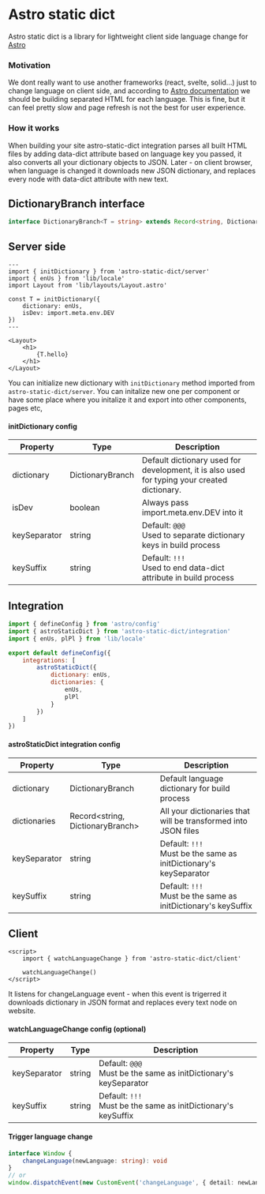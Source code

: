 # Astro static dict
Astro static dict is a library for lightweight client side language change for [Astro](https://astro.build)

### Motivation
We dont really want to use another frameworks (react, svelte, solid...) just to change language on client side, and according to [Astro documentation](https://docs.astro.build/en/recipes/i18n) we should be building separated HTML for each language. This is fine, but it can feel pretty slow and page refresh is not the best for user experience.

### How it works
When building your site astro-static-dict integration parses all built HTML files by adding data-dict attribute based on language key you passed, it also converts all your dictionary objects to JSON.
Later - on client browser, when language is changed it downloads new JSON dictionary, and replaces every node with data-dict attribute with new text.

## DictionaryBranch interface

```ts
interface DictionaryBranch<T = string> extends Record<string, DictionaryBranch<T> | T> {}
```

## Server side

```astro
---
import { initDictionary } from 'astro-static-dict/server'
import { enUs } from 'lib/locale'
import Layout from 'lib/layouts/Layout.astro'

const T = initDictionary({
    dictionary: enUs,
    isDev: import.meta.env.DEV
})
---

<Layout>
    <h1>
        {T.hello}
    </h1>
</Layout>
```

You can initialize new dictionary with ``initDictionary`` method imported from ``astro-static-dict/server``. You can initalize new one per component or have some place where you initalize it and export into other components, pages etc,

#### initDictionary config

| Property        | Type                       | Description                                                                                                                               |
|-----------------|----------------------------|-------------------------------------------------------------------------------------------------------------------------------------------|
| dictionary      | DictionaryBranch           | Default dictionary used for development, it is also used for typing your created dictionary.                                              |
| isDev           | boolean                    | Always pass import.meta.env.DEV into it                                                                                                   |
| keySeparator    | string                     | Default: `@@@` <br> Used to separate dictionary keys in build process                                                                     |
| keySuffix       | string                     | Default: `!!!` <br> Used to end data-dict attribute in build process                                                                      |

## Integration

```js
import { defineConfig } from 'astro/config'
import { astroStaticDict } from 'astro-static-dict/integration'
import { enUs, plPl } from 'lib/locale'

export default defineConfig({
    integrations: [
        astroStaticDict({
            dictionary: enUs,
            dictionaries: {
                enUs,
                plPl
            }
        })
    ]
})
```

#### astroStaticDict integration config

| Property        | Type                             | Description                                                                                                                               |
|-----------------|----------------------------------|-------------------------------------------------------------------------------------------------------------------------------------------|
| dictionary      | DictionaryBranch                 | Default language dictionary for build process                                                                                             |
| dictionaries    | Record<string, DictionaryBranch> | All your dictionaries that will be transformed into JSON files                                                                            |
| keySeparator    | string                           | Default: `!!!` <br> Must be the same as initDictionary's keySeparator                                                                     |
| keySuffix       | string                           | Default: `!!!` <br> Must be the same as initDictionary's keySuffix                                                                        |

## Client

```astro
<script>
    import { watchLanguageChange } from 'astro-static-dict/client'

    watchLanguageChange()
</script>
```

It listens for changeLanguage event - when this event is trigerred it downloads dictionary in JSON format and replaces every text node on website.

#### watchLanguageChange config (optional)

| Property        | Type                       | Description                                                                                                                               |
|-----------------|----------------------------|-------------------------------------------------------------------------------------------------------------------------------------------|
| keySeparator    | string                     | Default: `@@@` <br> Must be the same as initDictionary's keySeparator                                                                     |
| keySuffix       | string                     | Default: `!!!` <br> Must be the same as initDictionary's keySuffix                                                                        |

#### Trigger language change

```ts
interface Window {
    changeLanguage(newLanguage: string): void
}
// or
window.dispatchEvent(new CustomEvent('changeLanguage', { detail: newLanguage }))
```
